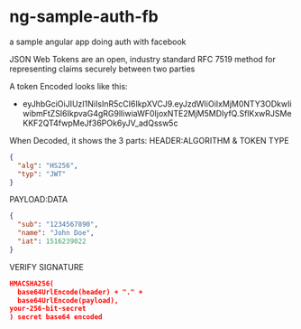 # ng-sample-auth-fb
a sample angular app doing auth with facebook


JSON Web Tokens are an open, industry standard RFC 7519 method for representing claims securely between two parties

A token Encoded looks like this:
- eyJhbGciOiJIUzI1NiIsInR5cCI6IkpXVCJ9.eyJzdWIiOiIxMjM0NTY3ODkwIiwibmFtZSI6IkpvaG4gRG9lIiwiaWF0IjoxNTE2MjM5MDIyfQ.SflKxwRJSMeKKF2QT4fwpMeJf36POk6yJV_adQssw5c

When Decoded, it shows the 3 parts:
HEADER:ALGORITHM & TOKEN TYPE
```json
{
  "alg": "HS256",
  "typ": "JWT"
}
```

PAYLOAD:DATA
```json
{
  "sub": "1234567890",
  "name": "John Doe",
  "iat": 1516239022
}
```

VERIFY SIGNATURE
```json
HMACSHA256(
  base64UrlEncode(header) + "." +
  base64UrlEncode(payload),
your-256-bit-secret
) secret base64 encoded
```